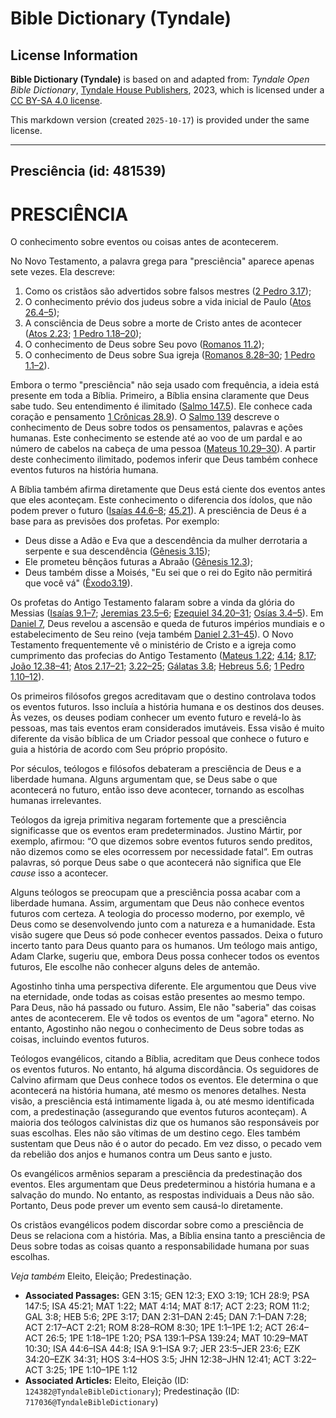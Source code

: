 # Bible Dictionary (Tyndale)

## License Information

**Bible Dictionary (Tyndale)** is based on and adapted from: _Tyndale Open Bible Dictionary_, [Tyndale House Publishers](https://tyndaleopenresources.com/), 2023, which is licensed under a [CC BY-SA 4.0 license](https://creativecommons.org/licenses/by-sa/4.0/legalcode.en).

This markdown version (created `2025-10-17`) is provided under the same license.



--------------------------------

## Presciência (id: 481539)

PRESCIÊNCIA
===========

O conhecimento sobre eventos ou coisas antes de acontecerem.

No Novo Testamento, a palavra grega para "presciência" aparece apenas sete vezes. Ela descreve:

1. Como os cristãos são advertidos sobre falsos mestres ([2 Pedro 3\.17](https://ref.ly/2Pet3:17));
2. O conhecimento prévio dos judeus sobre a vida inicial de Paulo ([Atos 26\.4–5](https://ref.ly/Acts26:4-Acts26:5));
3. A consciência de Deus sobre a morte de Cristo antes de acontecer ([Atos 2\.23](https://ref.ly/Acts2:23); [1 Pedro 1\.18–20](https://ref.ly/1Pet1:18-1Pet1:20));
4. O conhecimento de Deus sobre Seu povo ([Romanos 11\.2](https://ref.ly/Rom11:2));
5. O conhecimento de Deus sobre Sua igreja ([Romanos 8\.28–30](https://ref.ly/Rom8:28-Rom8:30); [1 Pedro 1\.1–2](https://ref.ly/1Pet1:1-1Pet1:2)).

Embora o termo "presciência" não seja usado com frequência, a ideia está presente em toda a Bíblia. Primeiro, a Bíblia ensina claramente que Deus sabe tudo. Seu entendimento é ilimitado ([Salmo 147\.5](https://ref.ly/Ps147:5)). Ele conhece cada coração e pensamento [1 Crônicas 28\.9](https://ref.ly/1Chr28:9)). O [Salmo 139](https://ref.ly/Ps139:1-Ps139:24) descreve o conhecimento de Deus sobre todos os pensamentos, palavras e ações humanas. Este conhecimento se estende até ao voo de um pardal e ao número de cabelos na cabeça de uma pessoa ([Mateus 10\.29–30](https://ref.ly/Matt10:29-Matt10:30)). A partir deste conhecimento ilimitado, podemos inferir que Deus também conhece eventos futuros na história humana.

A Bíblia também afirma diretamente que Deus está ciente dos eventos antes que eles aconteçam. Este conhecimento o diferencia dos ídolos, que não podem prever o futuro ([Isaías 44\.6–8](https://ref.ly/Isa44:6-Isa44:8); [45\.21](https://ref.ly/Isa45:21)). A presciência de Deus é a base para as previsões dos profetas. Por exemplo:

* Deus disse a Adão e Eva que a descendência da mulher derrotaria a serpente e sua descendência ([Gênesis 3\.15](https://ref.ly/Gen3:15));
* Ele prometeu bênçãos futuras a Abraão ([Gênesis 12\.3](https://ref.ly/Gen12:3));
* Deus também disse a Moisés, "Eu sei que o rei do Egito não permitirá que você vá" ([Êxodo3\.19](https://ref.ly/Exod3:19)).

Os profetas do Antigo Testamento falaram sobre a vinda da glória do Messias ([Isaías 9\.1–7](https://ref.ly/Isa9:1-Isa9:7); [Jeremias 23\.5–6](https://ref.ly/Jer23:5-Jer23:6); [Ezequiel 34\.20–31](https://ref.ly/Ezek34:20-Ezek34:31); [Osías 3\.4–5](https://ref.ly/Hos3:4-Hos3:5)). Em [Daniel 7](https://ref.ly/Dan7:1-Dan7:28), Deus revelou a ascensão e queda de futuros impérios mundiais e o estabelecimento de Seu reino (veja também [Daniel 2\.31–45](https://ref.ly/Dan2:31-Dan2:45)). O Novo Testamento frequentemente vê o ministério de Cristo e a igreja como cumprimento das profecias do Antigo Testamento ([Mateus 1\.22](https://ref.ly/Matt1:22); [4\.14](https://ref.ly/Matt4:14); [8\.17](https://ref.ly/Matt8:17); [João 12\.38–41](https://ref.ly/John12:38-John12:41); [Atos 2\.17–21](https://ref.ly/Acts2:17-Acts2:21); [3\.22–25](https://ref.ly/Acts3:22-Acts3:25); [Gálatas 3\.8](https://ref.ly/Gal3:8); [Hebreus 5\.6](https://ref.ly/Heb5:6); [1 Pedro 1\.10–12](https://ref.ly/1Pet1:10-1Pet1:12)).

Os primeiros filósofos gregos acreditavam que o destino controlava todos os eventos futuros. Isso incluía a história humana e os destinos dos deuses. Às vezes, os deuses podiam conhecer um evento futuro e revelá\-lo às pessoas, mas tais eventos eram considerados imutáveis. Essa visão é muito diferente da visão bíblica de um Criador pessoal que conhece o futuro e guia a história de acordo com Seu próprio propósito.

Por séculos, teólogos e filósofos debateram a presciência de Deus e a liberdade humana. Alguns argumentam que, se Deus sabe o que acontecerá no futuro, então isso deve acontecer, tornando as escolhas humanas irrelevantes.

Teólogos da igreja primitiva negaram fortemente que a presciência significasse que os eventos eram predeterminados. Justino Mártir, por exemplo, afirmou: “O que dizemos sobre eventos futuros sendo preditos, não dizemos como se eles ocorressem por necessidade fatal”. Em outras palavras, só porque Deus sabe o que acontecerá não significa que Ele *cause* isso a acontecer.

Alguns teólogos se preocupam que a presciência possa acabar com a liberdade humana. Assim, argumentam que Deus não conhece eventos futuros com certeza. A teologia do processo moderno, por exemplo, vê Deus como se desenvolvendo junto com a natureza e a humanidade. Esta visão sugere que Deus só pode conhecer eventos passados. Deixa o futuro incerto tanto para Deus quanto para os humanos. Um teólogo mais antigo, Adam Clarke, sugeriu que, embora Deus possa conhecer todos os eventos futuros, Ele escolhe não conhecer alguns deles de antemão.

Agostinho tinha uma perspectiva diferente. Ele argumentou que Deus vive na eternidade, onde todas as coisas estão presentes ao mesmo tempo. Para Deus, não há passado ou futuro. Assim, Ele não "saberia" das coisas antes de acontecerem. Ele vê todos os eventos de um "agora" eterno. No entanto, Agostinho não negou o conhecimento de Deus sobre todas as coisas, incluindo eventos futuros.

Teólogos evangélicos, citando a Bíblia, acreditam que Deus conhece todos os eventos futuros. No entanto, há alguma discordância. Os seguidores de Calvino afirmam que Deus conhece todos os eventos. Ele determina o que acontecerá na história humana, até mesmo os menores detalhes. Nesta visão, a presciência está intimamente ligada à, ou até mesmo identificada com, a predestinação (assegurando que eventos futuros aconteçam). A maioria dos teólogos calvinistas diz que os humanos são responsáveis por suas escolhas. Eles não são vítimas de um destino cego. Eles também sustentam que Deus não é o autor do pecado. Em vez disso, o pecado vem da rebelião dos anjos e humanos contra um Deus santo e justo.

Os evangélicos armênios separam a presciência da predestinação dos eventos. Eles argumentam que Deus predeterminou a história humana e a salvação do mundo. No entanto, as respostas individuais a Deus não são. Portanto, Deus pode prever um evento sem causá\-lo diretamente.

Os cristãos evangélicos podem discordar sobre como a presciência de Deus se relaciona com a história. Mas, a Bíblia ensina tanto a presciência de Deus sobre todas as coisas quanto a responsabilidade humana por suas escolhas.

*Veja também* Eleito, Eleição; Predestinação.

* **Associated Passages:** GEN 3:15; GEN 12:3; EXO 3:19; 1CH 28:9; PSA 147:5; ISA 45:21; MAT 1:22; MAT 4:14; MAT 8:17; ACT 2:23; ROM 11:2; GAL 3:8; HEB 5:6; 2PE 3:17; DAN 2:31–DAN 2:45; DAN 7:1–DAN 7:28; ACT 2:17–ACT 2:21; ROM 8:28–ROM 8:30; 1PE 1:1–1PE 1:2; ACT 26:4–ACT 26:5; 1PE 1:18–1PE 1:20; PSA 139:1–PSA 139:24; MAT 10:29–MAT 10:30; ISA 44:6–ISA 44:8; ISA 9:1–ISA 9:7; JER 23:5–JER 23:6; EZK 34:20–EZK 34:31; HOS 3:4–HOS 3:5; JHN 12:38–JHN 12:41; ACT 3:22–ACT 3:25; 1PE 1:10–1PE 1:12
* **Associated Articles:** Eleito, Eleição (ID: `124382@TyndaleBibleDictionary`); Predestinação (ID: `717036@TyndaleBibleDictionary`)

